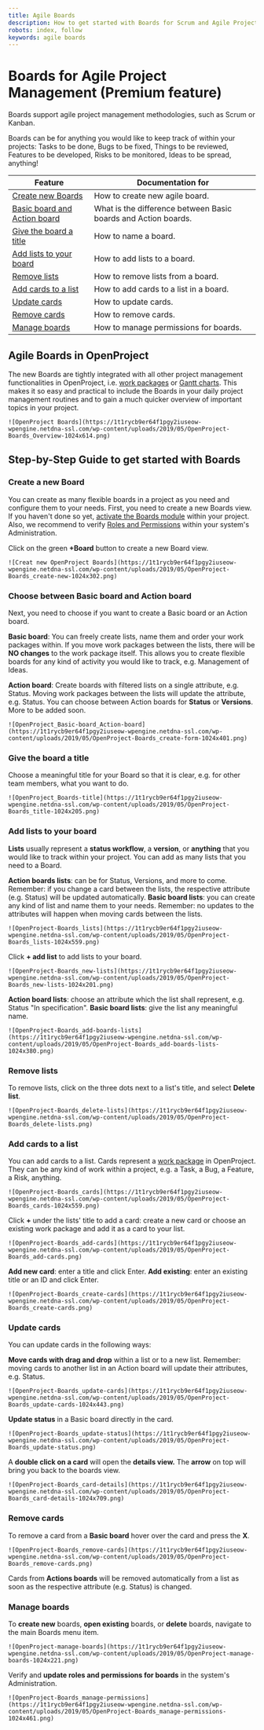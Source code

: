 ```yaml
---
title: Agile Boards
description: How to get started with Boards for Scrum and Agile Project Management.
robots: index, follow
keywords: agile boards
---
```


# Boards for Agile Project Management (Premium feature)

Boards support agile project management methodologies, such as Scrum or Kanban.

Boards can be for anything you would like to keep track of within your projects: Tasks to be done, Bugs to be fixed, Things to be reviewed,  Features to be developed, Risks to be monitored, Ideas to be spread,  anything!

| Feature                                                      | Documentation for                                            |
| ------------------------------------------------------------ | ------------------------------------------------------------ |
| [Create new Boards](#create-a-new-board)                     | How to create new agile board.                               |
| [Basic board and Action board](#basic-board-and-action-board) | What is the difference between Basic boards and Action boards. |
| [Give the board a title](#give-the-board-a-title)            | How to name a board.                                         |
| [Add lists to your board](#add-lists-to-your-board)          | How to add lists to a board.                                 |
| [Remove lists](#remove-lists)                                | How to remove lists from a board.                            |
| [Add cards to a list](#add-cards-to-a-list)                  | How to add cards to a list in a board.                       |
| [Update cards](https://www.openproject.org/step-by-step-guide-boards-for-scrum-and-agile-project-management/#update-cards) | How to update cards.                                         |
| [Remove cards](#remove-cards)                                | How to remove cards.                                         |
| [Manage boards](#manage-boards)                              | How to manage permissions for boards.                        |

## Agile Boards in OpenProject

The new Boards are tightly integrated with all other project management functionalities in OpenProject, i.e. [work packages](#work-pages) or [Gantt charts](#gantt-charts).  This makes it so easy and practical to include the Boards in your daily  project management routines and to gain a much quicker overview of  important topics in your project.

 	![OpenProject Boards](https://1t1rycb9er64f1pgy2iuseow-wpengine.netdna-ssl.com/wp-content/uploads/2019/05/OpenProject-Boards_Overview-1024x614.png) 

## Step-by-Step Guide to get started with Boards

### Create a new Board

You can create as many flexible boards in a project as you need and  configure them to your needs. First, you need to create a new Boards  view. 
If you haven't done so yet, [activate the Boards module](https://www.openproject.org/help/activate-deactivate-modules/) within your project. Also, we recommend to verify [Roles and Permissions](https://www.openproject.org/help/administration/manage-roles-permissions/) within your system's Administration.

Click on the green **+Board** button to create a new Board view.

 	![Creat new OpenProject Boards](https://1t1rycb9er64f1pgy2iuseow-wpengine.netdna-ssl.com/wp-content/uploads/2019/05/OpenProject-Boards_create-new-1024x302.png) 

### Choose between Basic board and Action board

Next, you need to choose if you want to create a Basic board or an Action board.

**Basic board**: You can freely create lists, name them  and order your work packages within. If you move work packages between  the lists, there will be **NO changes** to the work package  itself. This allows you to create flexible boards for any kind of  activity you would like to track, e.g. Management of Ideas.

**Action board**: Create boards with filtered lists on a single attribute, e.g. Status. Moving work packages between the lists will update the attribute, e.g. Status. You can choose between Action boards for **Status** or **Versions**. More to be added soon.

 	![OpenProject_Basic-board_Action-board](https://1t1rycb9er64f1pgy2iuseow-wpengine.netdna-ssl.com/wp-content/uploads/2019/05/OpenProject-Boards_create-form-1024x401.png) 

### Give the board a title

Choose a meaningful title for your Board so that it is clear, e.g. for other team members, what you want to do.

 	![OpenProject_Boards-title](https://1t1rycb9er64f1pgy2iuseow-wpengine.netdna-ssl.com/wp-content/uploads/2019/05/OpenProject-Boards_title-1024x205.png) 

### Add lists to your board

**Lists** usually represent a **status workflow**, a **version**, or **anything** that you would like to track within your project. You can add as many lists that you need to a Board.

**Action boards lists**: can be for Status, Versions, and more to come. Remember: if you change a card between the lists, the respective attribute (e.g. Status) will be updated automatically.
**Basic board lists**:  you can create any kind of list and name them to your needs. Remember:  no updates to the attributes will happen when moving cards between the  lists.

 	![OpenProject-Boards_lists](https://1t1rycb9er64f1pgy2iuseow-wpengine.netdna-ssl.com/wp-content/uploads/2019/05/OpenProject-Boards_lists-1024x559.png) 

Click **+ add list** to add lists to your board.

 	![OpenProject-Boards_new-lists](https://1t1rycb9er64f1pgy2iuseow-wpengine.netdna-ssl.com/wp-content/uploads/2019/05/OpenProject-Boards_new-lists-1024x201.png) 

**Action board lists**: choose an attribute which the list shall represent, e.g. Status "In specification".
**Basic board lists**: give the list any meaningful name.

 	![OpenProject-Boards_add-boards-lists](https://1t1rycb9er64f1pgy2iuseow-wpengine.netdna-ssl.com/wp-content/uploads/2019/05/OpenProject-Boards_add-boards-lists-1024x380.png) 

### Remove lists

To remove lists, click on the three dots next to a list's title, and select **Delete list**.

 	![OpenProject-Boards_delete-lists](https://1t1rycb9er64f1pgy2iuseow-wpengine.netdna-ssl.com/wp-content/uploads/2019/05/OpenProject-Boards_delete-lists.png) 

### Add cards to a list

You can add cards to a list. Cards represent a [work package](https://www.openproject.org/help/work-packages/) in OpenProject. They can be any kind of work within a project, e.g. a Task, a Bug, a Feature, a Risk, anything.

 	![OpenProject-Boards_cards](https://1t1rycb9er64f1pgy2iuseow-wpengine.netdna-ssl.com/wp-content/uploads/2019/05/OpenProject-Boards_cards-1024x559.png) 

Click **+** under the lists' title to add a card: create a new card or choose an existing work package and add it as a card to your list.

 	![OpenProject-Boards_add-cards](https://1t1rycb9er64f1pgy2iuseow-wpengine.netdna-ssl.com/wp-content/uploads/2019/05/OpenProject-Boards_add-cards.png) 

**Add new card**: enter a title and click Enter.
**Add existing**: enter an existing title or an ID and click Enter.

 	![OpenProject-Boards_create-cards](https://1t1rycb9er64f1pgy2iuseow-wpengine.netdna-ssl.com/wp-content/uploads/2019/05/OpenProject-Boards_create-cards.png) 

### Update cards

You can update cards in the following ways:

**Move cards with drag and drop** within a list or to a new list. Remember: moving cards to another list in an Action board will update their attributes, e.g. Status.

 	![OpenProject-Boards_update-cards](https://1t1rycb9er64f1pgy2iuseow-wpengine.netdna-ssl.com/wp-content/uploads/2019/05/OpenProject-Boards_update-cards-1024x443.png) 

**Update status** in a Basic board directly in the card.

 	![OpenProject-Boards_update-status](https://1t1rycb9er64f1pgy2iuseow-wpengine.netdna-ssl.com/wp-content/uploads/2019/05/OpenProject-Boards_update-status.png) 

A **double click on a card** will open the **details view.** The **arrow** on top will bring you back to the boards view.

 	![OpenProject-Boards_card-details](https://1t1rycb9er64f1pgy2iuseow-wpengine.netdna-ssl.com/wp-content/uploads/2019/05/OpenProject-Boards_card-details-1024x709.png) 

### Remove cards

To remove a card from a **Basic board** hover over the card and press the **X**.

 	![OpenProject-Boards_remove-cards](https://1t1rycb9er64f1pgy2iuseow-wpengine.netdna-ssl.com/wp-content/uploads/2019/05/OpenProject-Boards_remove-cards.png) 

Cards from **Actions boards** will be removed automatically from a list as soon as the respective attribute (e.g. Status) is changed.

### Manage boards

To **create new** boards, **open existing** boards, or **delete** boards, navigate to the main Boards menu item.

 	![OpenProject-manage-boards](https://1t1rycb9er64f1pgy2iuseow-wpengine.netdna-ssl.com/wp-content/uploads/2019/05/OpenProject-manage-boards-1024x221.png) 

Verify and **update roles and permissions for boards** in the system's Administration.

 	![OpenProject-Boards_manage-permissions](https://1t1rycb9er64f1pgy2iuseow-wpengine.netdna-ssl.com/wp-content/uploads/2019/05/OpenProject-Boards_manage-permissions-1024x461.png) 
